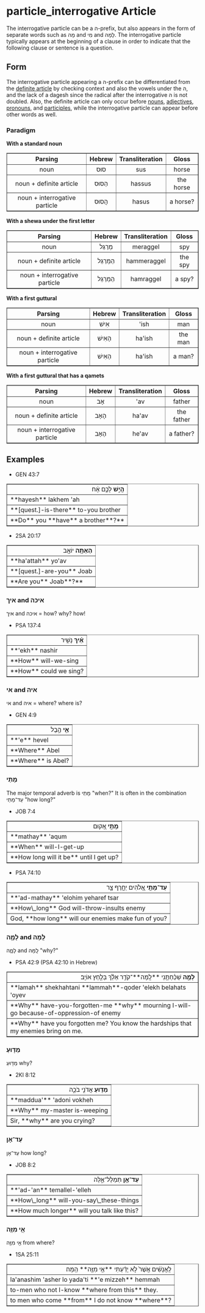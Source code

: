 # particle_interrogative Article
The interrogative particle can be a ה-prefix, but also appears in the form of separate words such as מָה and מִי and לָמָה. The interrogative particle typically appears at the beginning of a clause in order to indicate that the following clause or sentence is a question.

## Form
The interrogative particle appearing a ה-prefix can be differentiated from the [definite article](https://git.door43.org/Door43/en-uhg/src/master/content/particle_definite_article/02.md) by checking context and also the vowels under the ה, and the lack of a dagesh since the radical after the interrogative ה is not doubled. Also, the definite article can only occur before [nouns](https://git.door43.org/Door43/en_uhg/src/master/content/noun_common/02.md), [adjectives](https://git.door43.org/Door43/en_uhg/src/master/content/adjective/02.md), [pronouns](https://git.door43.org/Door43/en_uhg/src/master/content/pronoun/02.md), and [participles](https://git.door43.org/Door43/en_uhg/src/master/content/participle_active/02.md), while the interrogative particle can appear before other words as well.


### Paradigm

**With a standard noun**
<table border="1" class="docutils">
<tr class="row-odd"><th>Parsing</th><th>Hebrew</th><th>Transliteration</th><th>Gloss</th>
</tr>
<tr class="row-even" align="center"><td>noun</td><td>סוּס</td><td>sus</td><td>horse</td>
</tr>
<tr class="row-odd" align="center"><td>noun + definite article</td><td>הַסּוּס</td><td>hassus</td><td>the horse</td>
</tr>
<tr class="row-even" align="center"><td>noun + interrogative particle</td><td>הֲסוּס</td><td>hasus</td><td>a horse?</td>
</tr>
</tbody>
</table>

**With a shewa under the first letter**
<table border="1" class="docutils">
<tr class="row-odd"><th>Parsing</th><th>Hebrew</th><th>Transliteration</th><th>Gloss</th>
</tr>
<tr class="row-even" align="center"><td>noun</td><td>מְרַגֵּל</td><td>meraggel</td><td>spy</td>
</tr>
<tr class="row-odd" align="center"><td>noun + definite article</td><td>הַמְּרַגֵּל</td><td>hammeraggel</td><td>the spy</td>
</tr>
<tr class="row-even" align="center"><td>noun + interrogative particle</td><td>הַמְרַגֵּל</td><td>hamraggel</td><td>a spy?</td>
</tr>
</tbody>
</table>

**With a first guttural**
<table border="1" class="docutils">
<tr class="row-odd"><th>Parsing</th><th>Hebrew</th><th>Transliteration</th><th>Gloss</th>
</tr>
<tr class="row-even" align="center"><td>noun</td><td>אִישׁ</td><td>'ish</td><td>man</td>
</tr>
<tr class="row-odd" align="center"><td>noun + definite article</td><td>הָאִישׁ</td><td>ha'ish</td><td>the man</td>
</tr>
<tr class="row-even" align="center"><td>noun + interrogative particle</td><td>הַאִישׁ</td><td>ha'ish</td><td>a man?</td>
</tr>
</tbody>
</table>

**With a first guttural that has a qamets**
<table border="1" class="docutils">
<tr class="row-odd"><th>Parsing</th><th>Hebrew</th><th>Transliteration</th><th>Gloss</th>
</tr>
<tr class="row-even" align="center"><td>noun</td><td>אָב</td><td>'av</td><td>father</td>
</tr>
<tr class="row-odd" align="center"><td>noun + definite article</td><td>הָאָב</td><td>ha'av</td><td>the father</td>
</tr>
<tr class="row-even" align="center"><td>noun + interrogative particle</td><td>הֶאָב</td><td>he'av</td><td>a father?</td>
</tr>
</tbody>
</table>

## Examples

* GEN 43:7
<table border="1" class="docutils">
<colgroup>
<col width="100%" />
</colgroup>
<tbody valign="top">
<tr class="row-odd" align="right"><td><b>הֲיֵ֣שׁ</b> לָכֶ֣ם אָ֔ח</td>
</tr>
<tr class="row-even"><td>**hayesh** lakhem 'ah</td>
</tr>
<tr class="row-odd"><td>**[quest.]-is-there** to-you brother</td>
</tr>
<tr class="row-even"><td>**Do** you **have** a brother**?**</td>
</tr>
</tbody>
</table>

* 2SA 20:17
<table border="1" class="docutils">
<colgroup>
<col width="100%" />
</colgroup>
<tbody valign="top">
<tr class="row-odd" align="right"><td><b>הַאַתָּ֥ה</b> יוֹאָ֖ב</td>
</tr>
<tr class="row-even"><td>**ha'attah** yo'av</td>
</tr>
<tr class="row-odd"><td>**[quest.]-are-you** Joab</td>
</tr>
<tr class="row-even"><td>**Are you** Joab**?**</td>
</tr>
</tbody>
</table>

### איך and איכה  

איך and איכה = how? why? how!

* PSA 137:4
<table border="1" class="docutils">
<colgroup>
<col width="100%" />
</colgroup>
<tbody valign="top">
<tr class="row-odd" align="right"><td><b>אֵ֗יךְ</b> נָשִׁ֥יר</td>
</tr>
<tr class="row-even"><td>**'ekh** nashir</td>
</tr>
<tr class="row-odd"><td>**How** will-we-sing</td>
</tr>
<tr class="row-even"><td>**How** could we sing?</td>
</tr>
</tbody>
</table>

### אי and איה

אי and איה = where? where is?

* GEN 4:9
<table border="1" class="docutils">
<colgroup>
<col width="100%" />
</colgroup>
<tbody valign="top">
<tr class="row-odd" align="right"><td><b>אֵ֖י</b> הֶ֣בֶל</td>
</tr>
<tr class="row-even"><td>**'e** hevel</td>
</tr>
<tr class="row-odd"><td>**Where** Abel</td>
</tr>
<tr class="row-even"><td>**Where** is Abel?</td>
</tr>
</tbody>
</table>

### מָתַי

The major temporal adverb is מָתַי "when?" It is often in the combination עַד־מָתַי "how long?"

* JOB 7:4
<table border="1" class="docutils">
<colgroup>
<col width="100%" />
</colgroup>
<tbody valign="top">
<tr class="row-odd" align="right"><td><b>מָתַ֣י</b> אָ֭קוּם </td>
</tr>
<tr class="row-even"><td>**mathay** 'aqum </td>
</tr>
<tr class="row-odd"><td>**When** will-I-get-up</td>
</tr>
<tr class="row-even"><td>**How long will it be** until I get up?</td>
</tr>
</tbody>
</table>

* PSA 74:10
<table border="1" class="docutils">
<colgroup>
<col width="100%" />
</colgroup>
<tbody valign="top">
<tr class="row-odd" align="right"><td><b>עַד־מָתַ֣י</b> אֱ֭לֹהִים יְחָ֣רֶף צָ֑ר</td>
</tr>
<tr class="row-even"><td>**'ad-mathay** 'elohim yeharef tsar</td>
</tr>
<tr class="row-odd"><td>**How\_long** God will-throw-insults enemy</td>
</tr>
<tr class="row-even"><td>God, **how long** will our enemies make fun of you?</td>
</tr>
</tbody>
</table>

### לָמָ֪ה and לָֽמָּה‮‬

לָמָ֪ה and לָֽמָּה‮‬ "why?"

* PSA 42:9 (PSA 42:10 in Hebrew)
<table border="1" class="docutils">
<colgroup>
<col width="100%" />
</colgroup>
<tbody valign="top">
<tr class="row-odd" align="right"><td><b>לָמָ֪ה</b> שְׁכַ֫חְתָּ֥נִי **לָֽמָּה**־קֹדֵ֥ר אֵלֵ֗ךְ בְּלַ֣חַץ אוֹיֵֽב׃</td>
</tr>
<tr class="row-even"><td>**lamah** shekhahtani **lammah**-qoder 'elekh belahats 'oyev</td>
</tr>
<tr class="row-odd"><td>**Why** have-you-forgotten-me **why** mourning I-will-go because-of-oppression-of enemy</td>
</tr>
<tr class="row-even"><td>**Why** have you forgotten me? You know the hardships that my enemies bring on me.</td>
</tr>
</tbody>
</table>

### מַדּ֖וּעַ 
מַדּ֖וּעַ why?

* 2KI 8:12
<table border="1" class="docutils">
<colgroup>
<col width="100%" />
</colgroup>
<tbody valign="top">
<tr class="row-odd" align="right"><td><b>מַדּ֖וּעַ</b> אֲדֹנִ֣י בֹכֶ֑ה</td>
</tr>
<tr class="row-even"><td>**maddua'** 'adoni vokheh</td>
</tr>
<tr class="row-odd"><td>**Why** my-master is-weeping</td>
</tr>
<tr class="row-even"><td>Sir, **why** are you crying?</td>
</tr>
</tbody>
</table>



### עַד־אָן
עַד־אָן how long?

* JOB 8:2
<table border="1" class="docutils">
<colgroup>
<col width="100%" />
</colgroup>
<tbody valign="top">
<tr class="row-odd" align="right"><td><b>עַד־אָ֥ן</b> תְּמַלֶּל־אֵ֑לֶּה</td>
</tr>
<tr class="row-even"><td>**'ad-'an** temallel-'elleh</td>
</tr>
<tr class="row-odd"><td>**How\_long** will-you-say\_these-things</td>
</tr>
<tr class="row-even"><td>**How much longer** will you talk like this?</td>
</tr>
</tbody>
</table>

### אֵ֥י מִזֶּ֖ה
אֵ֥י מִזֶּ֖ה from where?

* 1SA 25:11
<table border="1" class="docutils">
<colgroup>
<col width="100%" />
</colgroup>
<tbody valign="top">
<tr class="row-odd" align="right"><td>לַֽאֲנָשִׁ֔ים אֲשֶׁר֙ לֹ֣א יָדַ֔עְתִּי **אֵ֥י מִזֶּ֖ה** הֵֽמָּה׃</td>
</tr>
<tr class="row-even"><td>la'anashim 'asher lo yada'ti **'e mizzeh** hemmah</td>
</tr>
<tr class="row-odd"><td>to-men who not I-know **where from this** they.</td>
</tr>
<tr class="row-even"><td>to men who come **from** I do not know **where**?</td>
</tr>
</tbody>
</table>